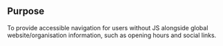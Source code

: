 ## Purpose

To provide accessible navigation for users without JS alongside global website/organisation information, such as opening hours and social links.
